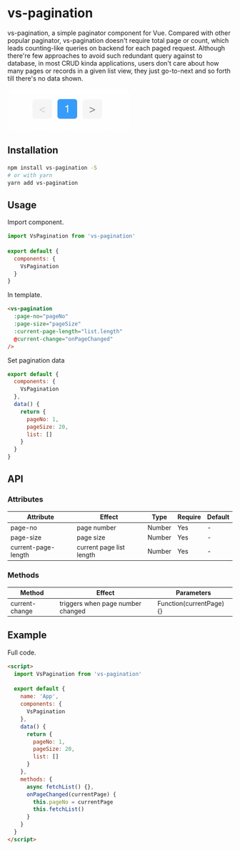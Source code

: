 # vs-pagination

vs-pagination, a simple paginator component for Vue. Compared with other popular paginator, vs-pagination doesn't require total page or count, which leads counting-like queries on backend for each paged request.
Although there're few approaches to avoid such redundant query against to database, in most CRUD kinda applications, users don't care about how many pages or records in a given list view, they just go-to-next and so forth till there's no data shown.

![](screenshot.gif)

## Installation

```bash
npm install vs-pagination -S
# or with yarn
yarn add vs-pagination
```

## Usage

Import component.

```js
import VsPagination from 'vs-pagination'

export default {
  components: {
    VsPagination
  }
}
```

In template.

```html
<vs-pagination
  :page-no="pageNo"
  :page-size="pageSize"
  :current-page-length="list.length"
  @current-change="onPageChanged"
/>
```

Set pagination data

```js
export default {
  components: {
    VsPagination
  },
  data() {
    return {
      pageNo: 1,
      pageSize: 20,
      list: []
    }
  }
}
```

## API

### Attributes

| Attribute           | Effect                   | Type   | Require | Default |
| ------------------- | ------------------------ | ------ | ------- | ------- |
| page-no             | page number              | Number | Yes     | -       |
| page-size           | page size                | Number | Yes     | -       |
| current-page-length | current page list length | Number | Yes     | -       |

### Methods

| Method         | Effect                            | Parameters               |
| -------------- | --------------------------------- | ------------------------ |
| current-change | triggers when page number changed | Function(currentPage) {} |

## Example

Full code.

```html
<script>
  import VsPagination from 'vs-pagination'

  export default {
    name: 'App',
    components: {
      VsPagination
    },
    data() {
      return {
        pageNo: 1,
        pageSize: 20,
        list: []
      }
    },
    methods: {
      async fetchList() {},
      onPageChanged(currentPage) {
        this.pageNo = currentPage
        this.fetchList()
      }
    }
  }
</script>
```
